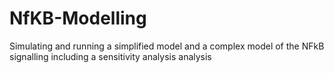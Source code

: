# NfKB-Modelling
Simulating and running a simplified model and a complex model of the NFkB signalling including a sensitivity analysis analysis
